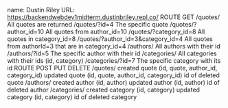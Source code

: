 name: Dustin Riley
URL: https://backendwebdev1midterm.dustinbriley.repl.co/
ROUTE	GET
/quotes/  All quotes are returned
/quotes/?id=4	The specific quote
/quotes/?author_id=10	All quotes from author_id=10
/quotes/?category_id=8	All quotes in category_id=8
/quotes/?author_id=3&category_id=4	All quotes from authorId=3 that are in category_id=4
/authors/	All authors with their id
/authors/?id=5	The specific author with their id
/categories/	All categories with their ids (id, category)
/categories/?id=7	The specific category with its id
ROUTE	POST	PUT	DELETE
/quotes/	created quote (id, quote, author_id, category_id)	updated quote (id, quote, author_id, category_id)	id of deleted quote
/authors/	created author (id, author)	updated author (id, author)	id of deleted author
/categories/	created category (id, category)	updated category (id, category)	id of deleted category
